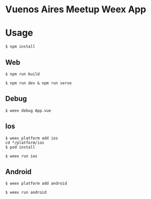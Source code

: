 # Vuenos Aires Meetup Weex App

# Usage
``` 
$ npm install
```

## Web

``` 
$ npm run build 
```

```
$ npm run dev & npm run serve 
```

## Debug

``` 
$ weex debug App.vue 
```
## Ios

``` 
$ weex platform add ios
cd */platform/ios
$ pod install
```

```
$ weex run ios
```

## Android

``` 
$ weex platform add android
```

```
$ weex run android
```


